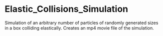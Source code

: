 # Elastic_Collisions_Simulation
Simulation of an arbitrary number of particles of randomly generated sizes in a box colliding elastically. Creates an mp4 movie file of the simulation.
